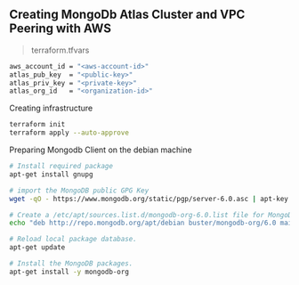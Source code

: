 ## Creating MongoDb Atlas Cluster and VPC Peering with AWS

> terraform.tfvars
```sh
aws_account_id = "<aws-account-id>"
atlas_pub_key  = "<public-key>"
atlas_priv_key = "<private-key>"
atlas_org_id   = "<organization-id>"
```

Creating infrastructure
```sh
terraform init
terraform apply --auto-approve
```

Preparing Mongodb Client on the debian machine
```sh
# Install required package
apt-get install gnupg

# import the MongoDB public GPG Key
wget -qO - https://www.mongodb.org/static/pgp/server-6.0.asc | apt-key add -

# Create a /etc/apt/sources.list.d/mongodb-org-6.0.list file for MongoDB
echo "deb http://repo.mongodb.org/apt/debian buster/mongodb-org/6.0 main" | tee /etc/apt/sources.list.d/mongodb-org-6.0.list

# Reload local package database.
apt-get update

# Install the MongoDB packages.
apt-get install -y mongodb-org
```